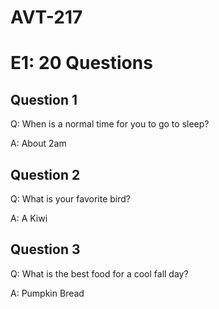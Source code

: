 # AVT-217
<!-- anything that looks like this is a comment and will not show up when you look at this page. feel free to remove them if you want to clean up the document -->
<!-- to preview this page find it on your computer and double click it, that should open the file up in your browser so you can see what it looks like -->
<!DOCTYPE html>
<html>
  <!-- the head element contains elements pertain to the document but are not rendered as content -->
  <head>
    <meta charset="utf-8">
    <!-- the content in the title element is what shows up in the tab of the browser window -->
    <title>E1</title>
  </head>
  <!-- the body element contains the content of the document, everything you want to show up in the browser window -->
  <body>
    <!-- this is an h1 element and should be used for the largest, most important text on the page (typically the title of the page) -->
    <h1>E1: 20 Questions</h1>
    <!-- this is an h2 element and is slightly smaller than the h1 element -->
    <h2>Question 1</h2>
    <!-- this is a paragraph element, each paragraph on the page is wrapped in a paragraph element -->
    <p>Q: When is a normal time for you to go to sleep?</p>
    <p>A: About 2am </p>
    <h2>Question 2</h2>
    <p>Q: What is your favorite bird?</p>
    <p>A: A Kiwi </p>
    <h2>Question 3</h2>
    <p>Q: What is the best food for a cool fall day?</p>
    <p>A: Pumpkin Bread </p>
    <!-- to finish out your 20 questions you can can either type the same set up as above or copy and paste. I would encourage typing a few so you can get in the hang of opening an element (i.e. <p>), typing in some content (i.e. the question or answer), then closing the element (i.e. </p>) -->
  </body>
</html>
